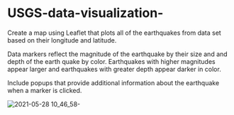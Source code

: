 # USGS-data-visualization-

Create a map using Leaflet that plots all of the earthquakes from data set based on their longitude and latitude.

Data markers reflect the magnitude of the earthquake by their size and and depth of the earth quake by color. Earthquakes with higher magnitudes appear larger and earthquakes with greater depth appear darker in color.

Include popups that provide additional information about the earthquake when a marker is clicked.

![2021-05-28 10_46_58-](https://user-images.githubusercontent.com/70447525/120002594-fcb10980-bfa2-11eb-8f4f-a4ff62c36fb1.jpg)
